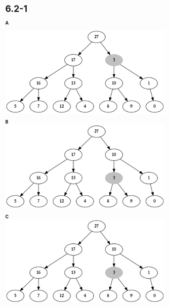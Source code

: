 6.2-1
=====
**A**

![6.2-1a.png](6.2-1a.png)

**B**
![6.2-1b.png](6.2-1b.png)

**C**
![6.2-1b.png](6.2-1b.png)


